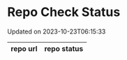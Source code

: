 # Repo Check Status

Updated on 2023-10-23T06:15:33

| repo url | repo status |
| -------- | -------- | 
